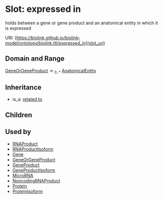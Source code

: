 # Slot: expressed in


holds between a gene or gene product and an anatomical entity in which it is expressed

URI: [https://biolink.github.io/biolink-model/ontology/biolink.ttl/expressed_in](slot_uri)
## Domain and Range

[GeneOrGeneProduct](GeneOrGeneProduct.md) ->  <sub>0..*</sub> [AnatomicalEntity](AnatomicalEntity.md)
## Inheritance

 *  is_a: [related to](related_to.md)
## Children

## Used by

 * [RNAProduct](RNAProduct.md)
 * [RNAProductIsoform](RNAProductIsoform.md)
 * [Gene](Gene.md)
 * [GeneOrGeneProduct](GeneOrGeneProduct.md)
 * [GeneProduct](GeneProduct.md)
 * [GeneProductIsoform](GeneProductIsoform.md)
 * [MicroRNA](MicroRNA.md)
 * [NoncodingRNAProduct](NoncodingRNAProduct.md)
 * [Protein](Protein.md)
 * [ProteinIsoform](ProteinIsoform.md)
